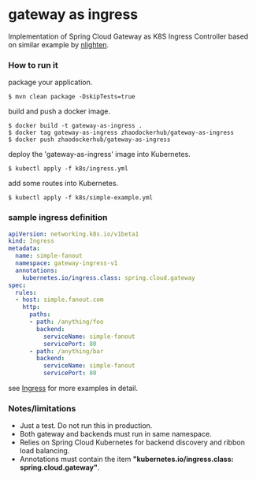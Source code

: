 # gateway as ingress
Implementation of Spring Cloud Gateway as K8S Ingress Controller based on similar example by [nlighten](https://github.com/nlighten/spring-cloud-gateway-ingress).

### How to run it

package your application.

```
$ mvn clean package -DskipTests=true
```

build and push a docker image.

```
$ docker build -t gateway-as-ingress .
$ docker tag gateway-as-ingress zhaodockerhub/gateway-as-ingress
$ docker push zhaodockerhub/gateway-as-ingress
```

deploy the 'gateway-as-ingress' image into Kubernetes.

```
$ kubectl apply -f k8s/ingress.yml
```

add some routes into Kubernetes.

```
$ kubectl apply -f k8s/simple-example.yml
```

### sample ingress definition

```yaml
apiVersion: networking.k8s.io/v1beta1
kind: Ingress
metadata:
  name: simple-fanout
  namespace: gateway-ingress-v1
  annotations:
    kubernetes.io/ingress.class: spring.cloud.gateway
spec:
  rules:
  - host: simple.fanout.com
    http:
      paths:
      - path: /anything/foo
        backend:
          serviceName: simple-fanout
          servicePort: 80
      - path: /anything/bar
        backend:
          serviceName: simple-fanout
          servicePort: 80
```

see [Ingress](https://kubernetes.io/docs/concepts/services-networking/ingress/) for more examples in detail.

### Notes/limitations
* Just a test. Do not run this in production.
* Both gateway and backends must run in same namespace.
* Relies on Spring Cloud Kubernetes for backend discovery and ribbon load balancing.
* Annotations must contain the item **"kubernetes.io/ingress.class: spring.cloud.gateway"**.

